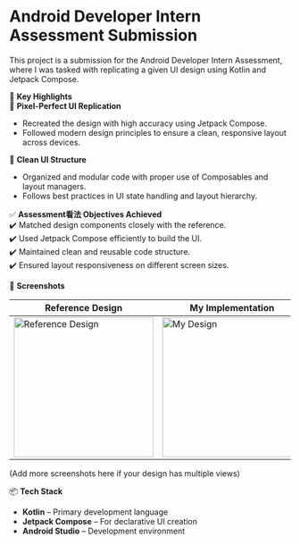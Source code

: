 # **Android Developer Intern Assessment Submission**

This project is a submission for the Android Developer Intern Assessment, where I was tasked with replicating a given UI design using Kotlin and Jetpack Compose.

🚀 **Key Highlights**  
🎨 **Pixel-Perfect UI Replication**  
- Recreated the design with high accuracy using Jetpack Compose.  
- Followed modern design principles to ensure a clean, responsive layout across devices.  

📐 **Clean UI Structure**  
- Organized and modular code with proper use of Composables and layout managers.  
- Follows best practices in UI state handling and layout hierarchy.  

✅ **Assessment看法 Objectives Achieved**  
✔️ Matched design components closely with the reference.  
✔️ Used Jetpack Compose efficiently to build the UI.  
✔️ Maintained clean and reusable code structure.  
✔️ Ensured layout responsiveness on different screen sizes.  

📸 **Screenshots**  

| Reference Design | My Implementation |  
| --- | --- |  
| <img src="Screens/reference_design.jpg" width="250" alt="Reference Design"> | <img src="Screens/my_design.jpg" width="250" alt="My Design"> |  

(Add more screenshots here if your design has multiple views)  

📦 **Tech Stack**  
- **Kotlin** – Primary development language  
- **Jetpack Compose** – For declarative UI creation  
- **Android Studio** – Development environment  
